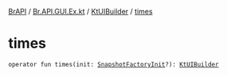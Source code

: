 [BrAPI](../../index.md) / [Br.API.GUI.Ex.kt](../index.md) / [KtUIBuilder](index.md) / [times](./times.md)

# times

`operator fun times(init: `[`SnapshotFactoryInit`](../-snapshot-factory-init.md)`?): `[`KtUIBuilder`](index.md)